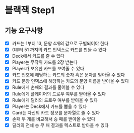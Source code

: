 # 블랙잭 Step1

## 기능 요구사항
- [x] 카드는 1부터 13, 문양 4개의 값으로 구별되어야 한다
- [x] 0부터 51 까지의 카드 인덱스로 카드를 만들 수 있다
- [x] Deck에서 카드를 줄 수 있다
- [x] Player는 무작위 카드를 2장 받는다
- [x] Player가 보유한 카드를 보여줄 수 있다
- [x] 카드 번호에 해당하는 카드의 숫자 혹은 문자를 받아올 수 있다 
- [x] 카드 문양 인덱스에 해당하는 카드의 문양 이름을 받아올 수 있다
- [x] Rule에게 손패의 결과를 물어볼 수 있다
- [x] Rule에게 플레이어의 드로우 여부를 받아올 수 있다
- [x] Rule에게 딜러의 드로우 여부를 받아올 수 있다
- [x] Player는 Deck에서 카드를 뽑을 수 있다
- [x] Card는 자신의 카드 정보를 문자열로 줄 수 있다
- [x] 손패 두 개를 비교해서 승 패를 받아올 수 있다
- [x] 딜러의 전체 승 무 패 결과를 텍스트로 받아올 수 있다